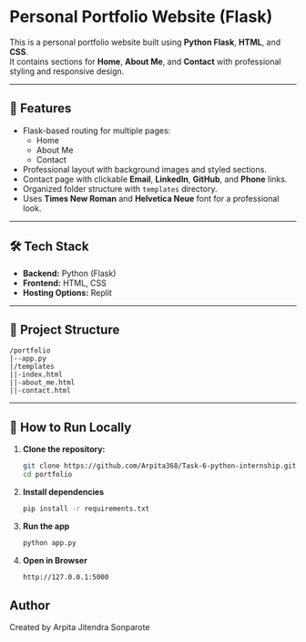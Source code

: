 # Personal Portfolio Website (Flask)

This is a personal portfolio website built using **Python Flask**, **HTML**, and **CSS**.  
It contains sections for **Home**, **About Me**, and **Contact** with professional styling and responsive design.

---

## 📌 Features
- Flask-based routing for multiple pages:
  - Home
  - About Me
  - Contact
- Professional layout with background images and styled sections.
- Contact page with clickable **Email**, **LinkedIn**, **GitHub**, and **Phone** links.
- Organized folder structure with `templates` directory.
- Uses **Times New Roman** and **Helvetica Neue** font for a professional look.

---

## 🛠 Tech Stack
- **Backend:** Python (Flask)
- **Frontend:** HTML, CSS
- **Hosting Options:** Replit

---

## 📂 Project Structure
```
/portfolio
|--app.py
|/templates
||-index.html
||-about_me.html
||-contact.html
```

---

## 🚀 How to Run Locally
1. **Clone the repository:**
   ```bash
   git clone https://github.com/Arpita368/Task-6-python-internship.git
   cd portfolio
2. **Install dependencies**
   ```bash
   pip install -r requirements.txt
3. **Run the app**
   ```bash
   python app.py
4. **Open in Browser**
   ```bash
   http://127.0.0.1:5000

## Author
Created by Arpita Jitendra Sonparote
